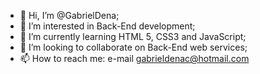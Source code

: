 - 👋 Hi, I’m @GabrielDena;
- 👀 I’m interested in Back-End development;
- 🌱 I’m currently learning HTML 5, CSS3 and JavaScript;
- 💞️ I’m looking to collaborate on Back-End web services;
- 📫 How to reach me: e-mail gabrieldenac@hotmail.com

<!---
GabrielDena/GabrielDena is a ✨ special ✨ repository because its `README.md` (this file) appears on your GitHub profile.
You can click the Preview link to take a look at your changes.
--->
